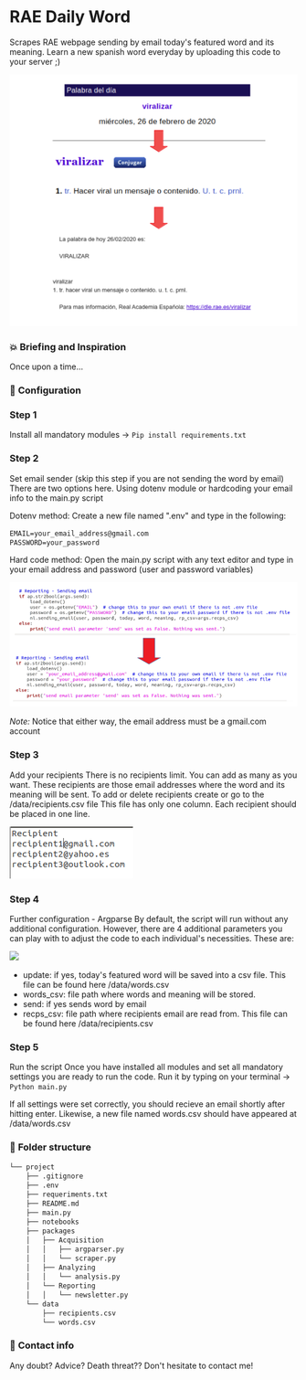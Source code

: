 # RAE Daily Word
Scrapes RAE webpage sending by email today's featured word and its meaning. Learn a new spanish word everyday by uploading this code to your server ;)

![](readme/walkthrough.png)

### :boom: **Briefing and Inspiration**
Once upon a time...

### :wrench: **Configuration**
### Step 1
Install all mandatory modules -> `Pip install requirements.txt`

### Step 2
Set email sender (skip this step if you are not sending the word by email)
There are two options here. Using dotenv module or hardcoding your email info to the main.py script

Dotenv method:
Create a new file named ".env" and type in the following:
```
EMAIL=your_email_address@gmail.com
PASSWORD=your_password
```

Hard code method:
Open the main.py script with any text editor and type in your email address and password (user and password variables)

![](readme/email_s3.png)

*Note:* Notice that either way, the email address must be a gmail.com account

### Step 3
Add your recipients
There is no recipients limit. You can add as many as you want. These recipients are those email addresses where the word and its meaning will be sent. To add or delete recipients create or go to the /data/recipients.csv file
This file has only one column. Each recipient should be placed in one line. 

![](readme/recp.png)

### Step 4
Further configuration - Argparse
By default, the script will run without any additional configuration. However, there are 4 additional parameters you can play with to adjust the code to each individual's necessities. These are:

![](readme/arp.png)

* update: if yes, today's featured word will be saved into a csv file. This file can be found here /data/words.csv
* words_csv: file path where words and meaning will be stored.
* send: if yes sends word by email
* recps_csv: file path where recipients email are read from. This file can be found here /data/recipients.csv

### Step 5
Run the script
Once you have installed all modules and set all mandatory settings you are ready to run the code.
Run it by typing on your terminal -> `Python main.py`

If all settings were set correctly, you should recieve an email shortly after hitting enter. Likewise, a new file named words.csv should have appeared at /data/words.csv

### :file_folder: **Folder structure**
```
└── project
    ├── .gitignore
    ├── .env
    ├── requeriments.txt
    ├── README.md
    ├── main.py
    ├── notebooks
    ├── packages
    │   ├── Acquisition
    │   │   ├── argparser.py
    │   │   └── scraper.py
    │   ├── Analyzing
    │   │   └── analysis.py
    │   └── Reporting
    │   │   └── newsletter.py
    └── data
        ├── recipients.csv
        └── words.csv
```

### :love_letter: **Contact info**
Any doubt? Advice? Death threat?? Don't hesitate to contact me!

